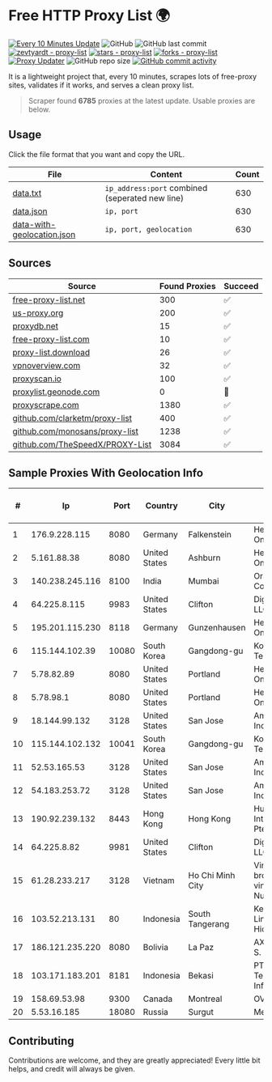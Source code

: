 
# Free HTTP Proxy List 🌍

[![Every 10 Minutes Update](https://github.com/mertguvencli/http-proxy-list/actions/workflows/main.yml/badge.svg?branch=main)](https://github.com/mertguvencli/http-proxy-list/actions/workflows/main.yml)
![GitHub](https://img.shields.io/github/license/mertguvencli/http-proxy-list)
![GitHub last commit](https://img.shields.io/github/last-commit/mertguvencli/http-proxy-list)
[![zevtyardt - proxy-list](https://img.shields.io/static/v1?label=zevtyardt&message=proxy-list&color=blue&logo=github)](https://github.com/zevtyardt/proxy-list "Go to GitHub repo")
[![stars - proxy-list](https://img.shields.io/github/stars/zevtyardt/proxy-list?style=social)](https://github.com/zevtyardt/proxy-list)
[![forks - proxy-list](https://img.shields.io/github/forks/zevtyardt/proxy-list?style=social)](https://github.com/zevtyardt/proxy-list)
[![Proxy Updater](https://github.com/zevtyardt/proxy-list/workflows/Proxy%20Updater/badge.svg)](https://github.com/zevtyardt/proxy-list/actions?query=workflow:"Proxy+Updater")
![GitHub repo size](https://img.shields.io/github/repo-size/zevtyardt/proxy-list)
[![GitHub commit activity](https://img.shields.io/github/commit-activity/m/zevtyardt/proxy-list?logo=commits)](https://github.com/zevtyardt/proxy-list/commits/main)

It is a lightweight project that, every 10 minutes, scrapes lots of free-proxy sites, validates if it works, and serves a clean proxy list.

> Scraper found **6785** proxies at the latest update. Usable proxies are below.

## Usage

Click the file format that you want and copy the URL.

|File|Content|Count|
|----|-------|-----|
|[data.txt](https://raw.githubusercontent.com/mertguvencli/http-proxy-list/main/proxy-list/data.txt)|`ip_address:port` combined (seperated new line)|630|
|[data.json](https://raw.githubusercontent.com/mertguvencli/http-proxy-list/main/proxy-list/data.json)|`ip, port`|630|
|[data-with-geolocation.json](https://raw.githubusercontent.com/mertguvencli/http-proxy-list/main/proxy-list/data-with-geolocation.json)|`ip, port, geolocation`|630|

## Sources

|Source|Found Proxies|Succeed|
|------|-------------|-------|
|[free-proxy-list.net](https://free-proxy-list.net)|300|✅|
|[us-proxy.org](https://www.us-proxy.org)|200|✅|
|[proxydb.net](http://proxydb.net)|15|✅|
|[free-proxy-list.com](https://free-proxy-list.com/?page=&port=&type%5B%5D=http&type%5B%5D=https&up_time=0&search=Search)|10|✅|
|[proxy-list.download](https://www.proxy-list.download/HTTP)|26|✅|
|[vpnoverview.com](https://vpnoverview.com/privacy/anonymous-browsing/free-proxy-servers)|32|✅|
|[proxyscan.io](https://www.proxyscan.io)|100|✅|
|[proxylist.geonode.com](https://proxylist.geonode.com/api/proxy-list?limit=300&page=1&sort_by=lastChecked&sort_type=desc&protocols=http,https)|0|🚫|
|[proxyscrape.com](https://api.proxyscrape.com/v2/?request=displayproxies&protocol=http&timeout=10000&country=all&ssl=all&anonymity=all)|1380|✅|
|[github.com/clarketm/proxy-list](https://raw.githubusercontent.com/clarketm/proxy-list/master/proxy-list-raw.txt)|400|✅|
|[github.com/monosans/proxy-list](https://raw.githubusercontent.com/monosans/proxy-list/main/proxies/http.txt)|1238|✅|
|[github.com/TheSpeedX/PROXY-List](https://raw.githubusercontent.com/TheSpeedX/PROXY-List/master/http.txt)|3084|✅|


## Sample Proxies With Geolocation Info

|#|Ip|Port|Country|City|Internet Service Provider|
|-|--|----|-------|----|-------------------------|
|1|176.9.228.115|8080|Germany|Falkenstein|Hetzner Online GmbH|
|2|5.161.88.38|8080|United States|Ashburn|Hetzner Online GmbH|
|3|140.238.245.116|8100|India|Mumbai|Oracle Corporation|
|4|64.225.8.115|9983|United States|Clifton|DigitalOcean, LLC|
|5|195.201.115.230|8118|Germany|Gunzenhausen|Hetzner Online GmbH|
|6|115.144.102.39|10080|South Korea|Gangdong-gu|Korea Telecom|
|7|5.78.82.89|8080|United States|Portland|Hetzner Online GmbH|
|8|5.78.98.1|8080|United States|Portland|Hetzner Online GmbH|
|9|18.144.99.132|3128|United States|San Jose|Amazon.com, Inc.|
|10|115.144.102.132|10041|South Korea|Gangdong-gu|Korea Telecom|
|11|52.53.165.53|3128|United States|San Jose|Amazon.com, Inc.|
|12|54.183.253.72|3128|United States|San Jose|Amazon.com, Inc.|
|13|190.92.239.132|8443|Hong Kong|Hong Kong|Huawei International Pte. LTD|
|14|64.225.8.82|9981|United States|Clifton|DigitalOcean, LLC|
|15|61.28.233.217|3128|Vietnam|Ho Chi Minh City|Vinadata broadcast via vinagame AS Number|
|16|103.52.213.131|80|Indonesia|South Tangerang|Kementerian Lingkungan Hidup|
|17|186.121.235.220|8080|Bolivia|La Paz|AXS Bolivia S. A.|
|18|103.171.183.201|8181|Indonesia|Bekasi|PT Hayat Teknologi Informatika|
|19|158.69.53.98|9300|Canada|Montreal|OVH SAS|
|20|5.53.16.185|18080|Russia|Surgut|Metroset Ltd|



## Contributing

Contributions are welcome, and they are greatly appreciated! Every
little bit helps, and credit will always be given.


